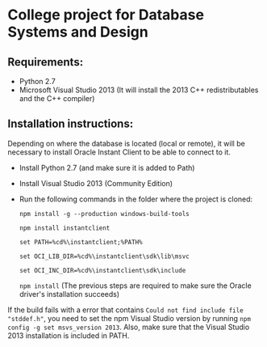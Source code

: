# College project for Database Systems and Design

## Requirements:
- Python 2.7
- Microsoft Visual Studio 2013 (It will install the 2013 C++ redistributables and the C++ compiler)

## Installation instructions:
Depending on where the database is located (local or remote), it will be necessary to install Oracle Instant Client to be able to connect to it.

- Install Python 2.7 (and make sure it is added to Path)
- Install Visual Studio 2013 (Community Edition)
- Run the following commands in the folder where the project is cloned:

  `npm install -g --production windows-build-tools`

  `npm install instantclient`

  `set PATH=%cd%\instantclient;%PATH%`

  `set OCI_LIB_DIR=%cd%\instantclient\sdk\lib\msvc`

  `set OCI_INC_DIR=%cd%\instantclient\sdk\include`

  `npm install` (The previous steps are required to make sure the Oracle driver's installation succeeds)

If the build fails with a error that contains `Could not find include file "stddef.h"`, you need to set the npm Visual Studio version by running
  `npm config -g set msvs_version 2013`. Also, make sure that the Visual Studio 2013 installation is included in PATH.
